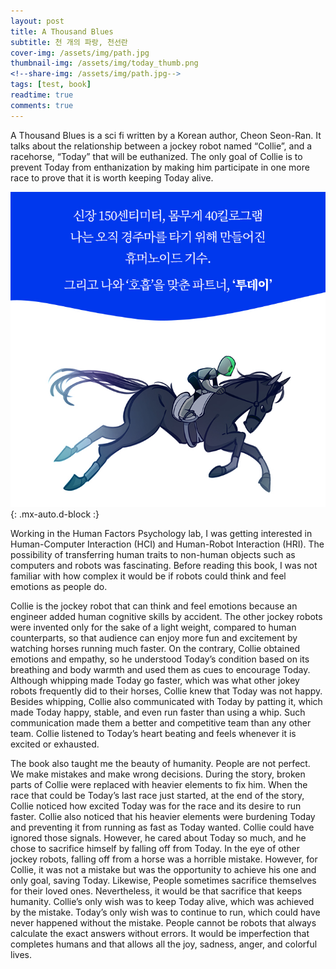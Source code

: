 ```yaml
---
layout: post
title: A Thousand Blues
subtitle: 천 개의 파랑, 천선란
cover-img: /assets/img/path.jpg
thumbnail-img: /assets/img/today_thumb.png
<!--share-img: /assets/img/path.jpg-->
tags: [test, book]
readtime: true
comments: true
---
```


A Thousand Blues is a sci fi written by a Korean author, Cheon Seon-Ran. It talks about the relationship between a jockey robot named “Collie”, and a racehorse, “Today” that will be euthanized. The only goal of Collie is to prevent Today from enthanization by making him participate in one more race to prove that it is worth keeping Today alive.

![Today](/assets/img/today.jpg){: .mx-auto.d-block :}

Working in the Human Factors Psychology lab, I was getting interested in Human-Computer Interaction (HCI) and Human-Robot Interaction (HRI). The possibility of transferring human traits to non-human objects such as computers and robots was fascinating. Before reading this book, I was not familiar with how complex it would be if robots could think and feel emotions as people do. 

Collie is the jockey robot that can think and feel emotions because an engineer added human cognitive skills by accident. The other jockey robots were invented only for the sake of a light weight, compared to human counterparts, so that audience can enjoy more fun and excitement by watching horses running much faster. On the contrary, Collie obtained emotions and empathy, so he understood Today’s condition based on its breathing and body warmth and used them as cues to encourage Today. Although whipping made Today go faster, which was what other jokey robots frequently did to their horses, Collie knew that Today was not happy. Besides whipping, Collie also communicated with Today by patting it, which made Today happy, stable, and even run faster than using a whip. Such communication made them a better and competitive team than any other team. Collie listened to Today’s heart beating and feels whenever it is excited or exhausted.

The book also taught me the beauty of humanity. People are not perfect. We make mistakes and make wrong decisions. During the story, broken parts of Collie were replaced with heavier elements to fix him. When the race that could be Today’s last race just started, at the end of the story, Collie noticed how excited Today was for the race and its desire to run faster. Collie also noticed that his heavier elements were burdening Today and preventing it from running as fast as Today wanted. Collie could have ignored those signals. However, he cared about Today so much, and he chose to sacrifice himself by falling off from Today. In the eye of other jockey robots, falling off from a horse was a horrible mistake. However, for Collie, it was not a mistake but was the opportunity to achieve his one and only goal, saving Today. Likewise, People sometimes sacrifice themselves for their loved ones. Nevertheless, it would be that sacrifice that keeps humanity. Collie’s only wish was to keep Today alive, which was achieved by the mistake. Today’s only wish was to continue to run, which could have never happened without the mistake. People cannot be robots that always calculate the exact answers without errors. It would be imperfection that completes humans and that allows all the joy, sadness, anger, and colorful lives.
